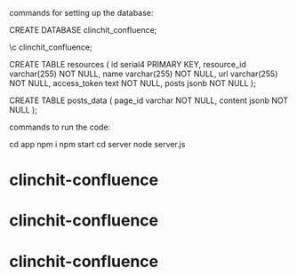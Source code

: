 commands for setting up the database:

CREATE DATABASE clinchit_confluence;

\c clinchit_confluence;

CREATE TABLE resources (
    id serial4 PRIMARY KEY,
    resource_id varchar(255) NOT NULL,
    name varchar(255) NOT NULL,
    url varchar(255) NOT NULL,
    access_token text NOT NULL,
    posts jsonb NOT NULL
);

CREATE TABLE posts_data (
    page_id varchar NOT NULL,
    content jsonb NOT NULL
);

commands to run the code:

cd app
npm i
npm start
cd server
node server.js


# clinchit-confluence
# clinchit-confluence
# clinchit-confluence

